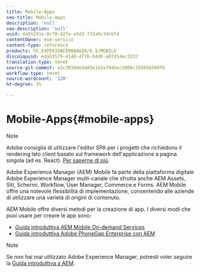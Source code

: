 ```yaml
---
title: Mobile-Apps
seo-title: Mobile-Apps
description: 'null'
seo-description: 'null'
uuid: 4a91241e-8c78-42fe-a5d3-732a6c34cbfd
contentOwner: msm-service
content-type: reference
products: SG_EXPERIENCEMANAGER/6.5/MOBILE
discoiquuid: eda55579-4140-477b-b4d0-a87d14ec3237
translation-type: tm+mt
source-git-commit: a3c303d4e3a85e1b2e794bec2006c335056309fb
workflow-type: tm+mt
source-wordcount: '120'
ht-degree: 3%

---
```



# Mobile-Apps{#mobile-apps}

>[!NOTE]
>
> Adobe consiglia di utilizzare l&#39;editor SPA per i progetti che richiedono il rendering lato client basato sul framework dell&#39;applicazione a pagina singola (ad es. React). [Per saperne di più](/help/sites-developing/spa-overview.md).

Adobe Experience Manager (AEM) Mobile fa parte della piattaforma digitale Adobe Experience Manager multi-canale che sfrutta anche  AEM Assets, Siti, Schermi, Workflow, User Manager, Commerce e Forms.  AEM Mobile offre una notevole flessibilità di implementazione, consentendo alle aziende di utilizzare una varietà di origini di contenuto.

 AEM Mobile offre diversi metodi per la creazione di app. I diversi modi che puoi usare per creare le app sono:

* [Guida introduttiva  AEM Mobile On-demand Services](/help/mobile/mobile-apps-ondemand.md)
* [Guida introduttiva  Adobe PhoneGap Enterprise con AEM](/help/mobile/phonegap.md)

>[!NOTE]
>
>Se non hai mai utilizzato Adobe Experience Manager, potresti voler seguire la [Guida introduttiva a AEM](/help/sites-deploying/deploy.md).
